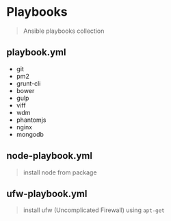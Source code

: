 # Playbooks
> Ansible playbooks collection

## playbook.yml

* git
* pm2
* grunt-cli
* bower
* gulp
* viff
* wdm
* phantomjs
* nginx
* mongodb

## node-playbook.yml
> install node from package

## ufw-playbook.yml
> install ufw (Uncomplicated Firewall) using `apt-get`

